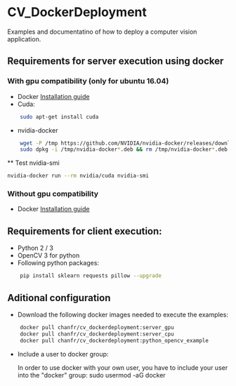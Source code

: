 # CV_DockerDeployment

Examples and documentatino of how to deploy a computer vision application. 

## Requirements for server execution using docker
### With gpu compatibility (only for ubuntu 16.04)
* Docker [Installation guide](https://docs.docker.com/engine/installation/linux/docker-ce/ubuntu/)
* Cuda:
```sh
    sudo apt-get install cuda
   ```
* nvidia-docker
```sh
    wget -P /tmp https://github.com/NVIDIA/nvidia-docker/releases/download/v1.0.1/nvidia-docker_1.0.1-1_amd64.deb
    sudo dpkg -i /tmp/nvidia-docker*.deb && rm /tmp/nvidia-docker*.deb
```

** Test nvidia-smi
```sh
nvidia-docker run --rm nvidia/cuda nvidia-smi
```

### Without gpu compatibility
* Docker [Installation guide](https://docs.docker.com/engine/installation)


## Requirements for client execution:
* Python 2 / 3
* OpenCV 3 for python
* Following python packages:
```sh
    pip install sklearn requests pillow --upgrade
```


## Aditional configuration
* Download the following docker images needed to execute the examples:
```sh
    docker pull chanfr/cv_dockerdeployment:server_gpu
    docker pull chanfr/cv_dockerdeployment:server_cpu
    docker pull chanfr/cv_dockerdeployment:python_opencv_example
```
* Include a user to docker group:

    In order to use docker with your own user, you have to include your user into the "docker" group:
sudo usermod -aG docker <USER>

